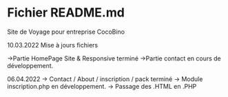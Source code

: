 # Fichier README.md

Site de Voyage pour entreprise CocoBino

10.03.2022 Mise à jours fichiers

->Partie HomePage Site & Responsive terminé
->Partie contact en cours de développement.


06.04.2022
-> Contact / About / inscription / pack terminé
-> Module inscription.php en développement.
-> Passage des .HTML en .PHP